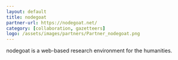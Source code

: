 ```yaml
---
layout: default
title: nodegoat
partner-url: https://nodegoat.net/
category: [collaboration, gazetteers]
logo: /assets/images/partners/Partner_nodegoat.png
---
```


nodegoat is a web-based research environment for the humanities.
